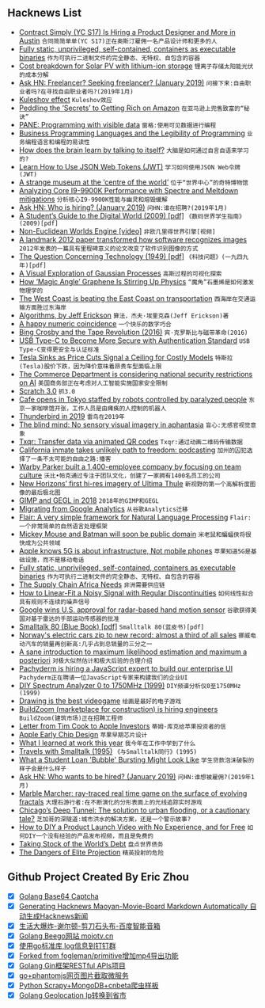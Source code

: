 ## Hacknews List


- [Contract Simply (YC S17) Is Hiring a Product Designer and More in Austin](https://hire.withgoogle.com/public/jobs/contractsimplycom)  `合同简简单单(YC S17)正在奥斯汀雇佣一名产品设计师和更多的人`
- [Fully static, unprivileged, self-contained, containers as executable binaries](https://github.com/genuinetools/binctr#binctr)  `作为可执行二进制文件的完全静态、无特权、自包含的容器`
- [Cost breakdown for Solar PV with lithium-ion storage](https://pv-magazine-usa.com/2019/01/02/utility-scale-solar-power-plus-lithium-ion-storage-cost-breakdown/)  `锂离子存储太阳能光伏的成本分解`
- [Ask HN: Freelancer? Seeking freelancer? (January 2019)](item?id=18807016)  `问接下来:自由职业者吗?在寻找自由职业者吗?(2019年1月)`
- [Kuleshov effect](https://en.wikipedia.org/wiki/Kuleshov_effect)  `Kuleshov效应`
- [Peddling the ‘Secrets’ to Getting Rich on Amazon](https://www.theatlantic.com/technology/archive/2019/01/men-peddling-secrets-getting-rich-amazon/578443/)  `在亚马逊上兜售致富的“秘诀”`
- [PANE: Programming with visible data](http://joshuahhh.com/projects/pane/)  `窗格:使用可见数据进行编程`
- [Business Programming Languages and the Legibility of Programming](https://www.computer.org/csdl/mags/an/2018/02/man2018020017.html)  `业务编程语言和编程的易读性`
- [How does the brain learn by talking to itself?](https://medicalxpress.com/news/2019-01-brain.html)  `大脑是如何通过自言自语来学习的?`
- [Learn How to Use JSON Web Tokens (JWT)](https://github.com/dwyl/learn-json-web-tokens/blob/master/README.md)  `学习如何使用JSON Web令牌(JWT)`
- [A strange museum at the ‘centre of the world’](http://www.bbc.com/travel/story/20190101-a-strange-museum-at-the-centre-of-the-world)  `位于“世界中心”的奇特博物馆`
- [Analyzing Core I9-9900K Performance with Spectre and Meltdown mitigations](https://www.anandtech.com/show/13659/analyzing-core-i9-9900k-performance-with-spectre-and-meltdown-hardware-mitigations)  `分析核心I9-9900K性能与幽灵和熔毁缓解`
- [Ask HN: Who is hiring? (January 2019)](item?id=18807017)  `问HN:谁在招聘?(2019年1月)`
- [A Student’s Guide to the Digital World (2009) [pdf]](https://ocw.mit.edu/courses/electrical-engineering-and-computer-science/6-004-computation-structures-spring-2009/study-materials/MIT6_004s09_study_digital_guide.pdf)  `《数码世界学生指南》(2009)[pdf]`
- [Non-Euclidean Worlds Engine [video]](https://www.youtube.com/watch?v=kEB11PQ9Eo8)  `非欧几里得世界引擎[视频]`
- [A landmark 2012 paper transformed how software recognizes images](https://arstechnica.com/science/2018/12/how-computers-got-shockingly-good-at-recognizing-images/)  `2012年发表的一篇具有里程碑意义的论文改变了软件识别图像的方式`
- [The Question Concerning Technology (1949) [pdf]](https://www2.hawaii.edu/~freeman/courses/phil394/The%20Question%20Concerning%20Technology.pdf)  `《科技问题》(一九四九年)[pdf]`
- [A Visual Exploration of Gaussian Processes](https://www.jgoertler.com/visual-exploration-gaussian-processes/)  `高斯过程的可视化探索`
- [How ‘Magic Angle’ Graphene Is Stirring Up Physics](https://www.nature.com/articles/d41586-018-07848-2)  `“魔角”石墨烯是如何激发物理学的`
- [The West Coast is beating the East Coast on transportation](https://www.nytimes.com/2019/01/01/nyregion/transportation-east-coast-vs-west-coast.html)  `西海岸在交通运输方面胜过东海岸`
- [Algorithms, by Jeff Erickson](http://jeffe.cs.illinois.edu/teaching/algorithms/?)  `算法，杰夫·埃里克森(Jeff Erickson)著`
- [A happy numeric coincidence](https://blog.plover.com/math/power-digit-sum.html)  `一个快乐的数字巧合`
- [Bing Crosby and the Tape Revolution (2016)](https://theaudiophileman.com/bing-crosby-tape-revolution/)  `宾·克罗斯比与磁带革命(2016)`
- [USB Type-C to Become More Secure with Authentication Standard](http://www.eweek.com/security/usb-type-c-to-become-more-secure-with-authentication-standard)  `USB Type-C变得更安全与认证标准`
- [Tesla Sinks as Price Cuts Signal a Ceiling for Costly Models](https://www.bloomberg.com/news/articles/2019-01-02/tesla-cuts-prices-as-model-3-deliveries-narrowly-miss-estimates)  `特斯拉(Tesla)股价下跌，因为降价意味着昂贵车型面临上限`
- [The Commerce Department is considering national security restrictions on AI](https://www.nytimes.com/2019/01/01/technology/artificial-intelligence-export-restrictions.html)  `美国商务部正在考虑对人工智能实施国家安全限制`
- [Scratch 3.0](https://scratch.mit.edu/discuss/topic/326861/)  `抓3.0`
- [Cafe opens in Tokyo staffed by robots controlled by paralyzed people](https://soranews24.com/2018/11/29/cafe-opens-in-tokyo-staffed-by-robots-controlled-by-paralyzed-people/)  `东京一家咖啡馆开张，工作人员是由瘫痪的人控制的机器人`
- [Thunderbird in 2019](https://blog.mozilla.org/thunderbird/2019/01/thunderbird-in-2019/)  `雷鸟在2019年`
- [The blind mind: No sensory visual imagery in aphantasia](https://www.ncbi.nlm.nih.gov/pubmed/29175093)  `盲心:无感官视觉意象`
- [Txqr: Transfer data via animated QR codes](https://github.com/divan/txqr)  `Txqr:通过动画二维码传输数据`
- [California inmate takes unlikely path to freedom: podcasting](http://www.therepublic.com/2019/01/02/us-podcasting-inmate/)  `加州的囚犯选择了一条不太可能的自由之路:播客`
- [Warby Parker built a 1,400-employee company by focusing on team culture](https://jilt.com/upsell/warby-parker-culture/)  `沃比•帕克通过专注于团队文化，创建了一家拥有1400名员工的公司`
- [New Horizons’ first hi-res imagery of Ultima Thule](http://pluto.jhuapl.edu/News-Center/News-Article.php?page=20190102)  `新视野的第一个高解析度图像的最后极北图`
- [GIMP and GEGL in 2018](https://www.gimp.org/news/2019/01/02/gimp-and-gegl-in-2018/)  `2018年的GIMP和GEGL`
- [Migrating from Google Analytics](https://thomashunter.name/posts/2018-12-28-migrating-from-google-analytics)  `从谷歌Analytics迁移`
- [Flair: A very simple framework for Natural Language Processing](https://github.com/zalandoresearch/flair)  `Flair:一个非常简单的自然语言处理框架`
- [Mickey Mouse and Batman will soon be public domain](https://arstechnica.com/tech-policy/2019/01/a-whole-years-worth-of-works-just-fell-into-the-public-domain/)  `米老鼠和蝙蝠侠将很快成为公共领域`
- [Apple knows 5G is about infrastructure, Not mobile phones](https://www.cringely.com/2018/11/21/apple-knows-5g-is-about-infrastructure-not-mobile-phones/)  `苹果知道5G是基础设施，而不是移动电话`
- [Fully static, unprivileged, self-contained, containers as executable binaries](https://github.com/genuinetools/binctr)  `作为可执行二进制文件的完全静态、无特权、自包含的容器`
- [The Supply Chain Africa Needs](https://theprepared.org/features/2018/12/22/the-supply-chain-africa-needs)  `非洲需要供应链`
- [How to Linear-Fit a Noisy Signal with Regular Discontinuities](https://www.jforbes.io/linear-fit-regular-discontinuities)  `如何线性拟合具有规则不连续的噪声信号`
- [Google wins U.S. approval for radar-based hand motion sensor](https://www.reuters.com/article/us-google-sensor/google-wins-u-s-approval-for-radar-based-hand-motion-sensor-idUSKCN1OV1SH)  `谷歌获得美国对基于雷达的手部运动传感器的批准`
- [Smalltalk 80 (Blue Book) [pdf]](http://stephane.ducasse.free.fr/FreeBooks/BlueBook/Bluebook.pdf)  `Smalltalk 80(蓝皮书)[pdf]`
- [Norway&#39;s electric cars zip to new record: almost a third of all sales](https://www.reuters.com/article/us-norway-autos/norways-electric-cars-zip-to-new-record-almost-a-third-of-all-sales-idUSKCN1OW0YP)  `挪威电动汽车的销量再创新高:几乎占到总销量的三分之一`
- [A sane introduction to maximum likelihood estimation and maximum a posteriori](http://blog.christianperone.com/2019/01/a-sane-introduction-to-maximum-likelihood-estimation-mle-and-maximum-a-posteriori-map/)  `对极大似然估计和极大后验的合理介绍`
- [Pachyderm is hiring a JavaScript expert to build our enterprise UI](https://jobs.lever.co/pachyderm/)  `Pachyderm正在聘请一位JavaScript专家来构建我们的企业UI`
- [DIY Spectrum Analyzer 0 to 1750MHz (1999)](http://lea.hamradio.si/~s53mv/spectana/sa.html)  `DIY频谱分析仪0至1750MHz (1999)`
- [Drawing is the best videogame](https://thecreativeindependent.com/weekends/drawing-is-the-best-videogame-by-jeffrey-alan-scudder)  `绘画是最好的电子游戏`
- [BuildZoom (marketplace for construction) is hiring engineers](https://jobs.lever.co/buildzoom)  `BuildZoom(建筑市场)正在招聘工程师`
- [Letter from Tim Cook to Apple Investors](https://www.apple.com/newsroom/2019/01/letter-from-tim-cook-to-apple-investors/)  `蒂姆·库克给苹果投资者的信`
- [Apple Early Chip Design](http://www.byrdsight.com/apple-macintosh/)  `苹果早期芯片设计`
- [What I learned at work this year](https://www.gatesnotes.com/About-Bill-Gates/Year-in-Review-2018)  `我今年在工作中学到了什么`
- [Travels with Smalltalk (1995)](https://web.archive.org/web/20130612055149/http://www.mojowire.com/TravelsWithSmalltalk/DaveThomas-TravelsWithSmalltalk.htm)  `《与Smalltalk同行》(1995)`
- [What a Student Loan &#39;Bubble&#39; Bursting Might Look Like](https://www.vice.com/en_us/article/qvqw3x/what-a-student-loan-bubble-bursting-might-look-like)  `学生贷款泡沫破裂的样子会是什么样子`
- [Ask HN: Who wants to be hired? (January 2019)](item?id=18807015)  `问HN:谁想被雇佣?(2019年1月)`
- [Marble Marcher: ray-traced real time game on the surface of evolving fractals](https://codeparade.itch.io/marblemarcher)  `大理石游行者:在不断演化的分形表面上的光线追踪实时游戏`
- [Chicago’s Deep Tunnel: The solution to urban flooding, or a cautionary tale?](https://slate.com/business/2019/01/chicagos-deep-tunnel-is-it-the-solution-to-urban-flooding-or-a-cautionary-tale.html?via=homepage_taps_top)  `芝加哥的深隧道:城市洪水的解决方案，还是一个警示故事?`
- [How to DIY a Product Launch Video with No Experience, and for Free](https://clearfounder.com/how-to-diy-a-product-launch-video-with-no-experience-and-for-free/)  `如何DIY一个没有经验的产品发布视频，而且是免费的`
- [Taking Stock of the World’s Debt](https://www.wsj.com/articles/taking-stock-of-the-worlds-debt-11545906600)  `盘点世界债务`
- [The Dangers of Elite Projection](https://humantransit.org/2017/07/the-dangers-of-elite-projection.html)  `精英投射的危险`

## Github Project Created By Eric Zhou

- [x] [Golang Base64 Captcha](https://github.com/mojocn/base64Captcha)
- [x] [Generating Hacknews Maoyan-Movie-Board Markdown Automatically 自动生成Hacknews新闻](https://github.com/dejavuzhou/md-genie)
- [x] [生活大爆炸-谢尔顿-剪刀石头布-百度智能音箱](https://github.com/mojocn/dueros-bang-game)
- [x] [Golang Beego网站 mojotv.cn](https://github.com/mojocn/www.mojotv.cn)
- [x] [使用go标准库,log信息到钉钉群](https://github.com/mojocn/dooger)
- [x] [Forked from fogleman/primitive增加mp4导出功能](https://github.com/mojocn/primitive)
- [x] [Golang Gin框架RESTful APIs项目](https://github.com/JJJJJJJerk/ezier-golang-web-api-framework)
- [x] [go+phantomjs网页图片截取微服务](https://github.com/mojocn/screen_shot)
- [x] [Python Scrapy+MongoDB+cnbeta爬虫样板](https://github.com/mojocn/scrapy_mongodb_boilerplate_cnbeta)
- [x] [Golang Geolocation Ip转换到省市](https://github.com/mojocn/ip2location)